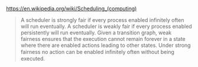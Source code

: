 
https://en.wikipedia.org/wiki/Scheduling_(computing)

> A scheduler is strongly fair if every process enabled infinitely often will run eventually.
> A scheduler is weakly fair if every process enabled persistently will run eventually.
> Given a transition graph, weak fairness ensures that the execution cannot remain forever in a state where there are enabled actions leading to other states.
> Under strong fairness no action can be enabled inﬁnitely often without being executed.
